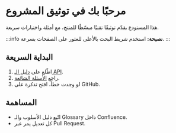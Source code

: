 # مرحبًا بك في توثيق المشروع

هذا المستودع يقدّم توثيقًا تقنيًا مبسّطًا للمنتج، مع أمثلة واختبارات سريعة.

:::info
**نصيحة:** استخدم شريط البحث بالأعلى للعثور على الصفحات بسرعة.
:::

## البداية السريعة
1. اطّلع على [دليل الـ API](API_Documentation_Reqres_in_AhmedMousa.md).
2. راجع [الأسئلة الشائعة](faq.md).
3. لو وجدت خطأ، افتح تذكرة على GitHub.

## المساهمة
- اتّبع دليل الأسلوب والـ Glossary داخل Confluence.
- كل تعديل يمر عبر Pull Request.
